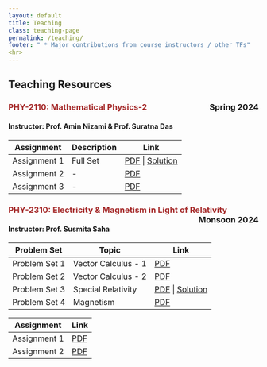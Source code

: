 ```yaml
---
layout: default
title: Teaching
class: teaching-page
permalink: /teaching/
footer: " * Major contributions from course instructors / other TFs"
<hr>
---
```

## Teaching Resources 

### <span style="color: brown;"> PHY-2110: Mathematical Physics-2 </span> <span style="float: right;"> Spring 2024 </span>
#### Instructor: Prof. Amin Nizami & Prof. Suratna Das

| Assignment | Description | Link |
|------------|------------|------|
| Assignment 1 | Full Set | [PDF](/Teaching/PHY2110/Assignment-1(Full-set).pdf) \| [Solution](/Teaching/PHY2110/Solved-Assignment-1.pdf) |
| Assignment 2 | - | [PDF](/Teaching/PHY2110/Assignment-2.pdf) |
| Assignment 3 | - | [PDF](/Teaching/PHY2110/Assignment-3.pdf) |

### <span style="color: brown;"> PHY-2310: Electricity & Magnetism in Light of Relativity </span> <span style="float: right;"> Monsoon 2024 </span>
#### Instructor: Prof. Susmita Saha

| Problem Set | Topic | Link |
|-------------|---------------------|---------------------------------------------|
| Problem Set 1 | Vector Calculus - 1 | [PDF](/Teaching/PHY2310/ProbSet-1.pdf) |
| Problem Set 2 | Vector Calculus - 2 | [PDF](/Teaching/PHY2310/ProbSet-2.pdf) |
| Problem Set 3 | Special Relativity | [PDF](/Teaching/PHY2310/ProbSet-3.pdf) \| [Solution](/Teaching/PHY2310/Solved-ProbSet-3.pdf) |
| Problem Set 4 | Magnetism | [PDF](/Teaching/PHY2310/ProbSet-4.pdf) |

| Assignment | Link |
|------------|------|
| Assignment 1 | [PDF](/Teaching/PHY2310/Assignment-1.pdf) |
| Assignment 2 | [PDF](/Teaching/PHY2310/Assignment-2.pdf) |
